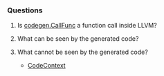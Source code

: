 ### Questions

1. Is [codegen.CallFunc](https://github.com/tq5124/peloton-1/blob/codegen/src/codegen/table_scan_translator.cpp#L78) a function call inside LLVM?

2. What can be seen by the generated code?

3. What cannot be seen by the generated code?
    * [CodeContext](https://github.com/tq5124/peloton-1/blob/codegen/src/include/codegen/code_context.h)
